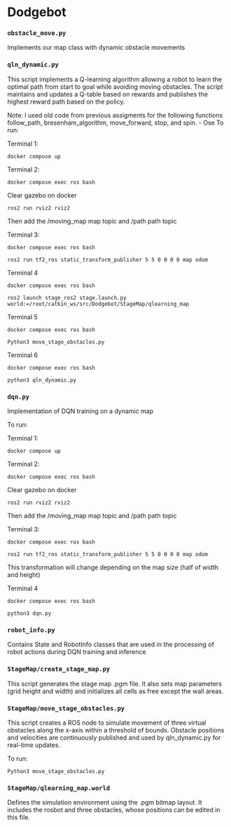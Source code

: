 # Dodgebot

### `obstacle_move.py`
Implements our map class with dynamic obstacle movements

### `qln_dynamic.py`
This script implements a Q-learning algorithm allowing a robot to learn the optimal path from start to goal while avoiding moving obstacles. The script maintains and updates a Q-table based on rewards and publishes the highest reward path based on the policy. 

Note: I used old code from previous assigments for the following functions follow_path, bresenham_algorithm, move_forward, stop, and spin. - Ose 
To run:

Terminal 1: 

`docker compose up`

Terminal 2:

`docker compose exec ros bash`

Clear gazebo on docker 

`ros2 run rviz2 rviz2`

Then add the /moving_map map topic and /path path topic 

Terminal 3:

`docker compose exec ros bash`

`ros2 run tf2_ros static_transform_publisher 5 5 0 0 0 0 map odom`

Terminal 4

`docker compose exec ros bash`

`ros2 launch stage_ros2 stage.launch.py world:=/root/catkin_ws/src/Dodgebot/StageMap/qlearning_map`

Terminal 5

`docker compose exec ros bash`

`Python3 move_stage_obstacles.py`

Terminal 6

`docker compose exec ros bash`

`python3 qln_dynamic.py`



### `dqn.py`
Implementation of DQN training on a dynamic map

To run:

Terminal 1: 

`docker compose up`

Terminal 2:

`docker compose exec ros bash`

Clear gazebo on docker 

`ros2 run rviz2 rviz2`

Then add the /moving_map map topic and /path path topic 

Terminal 3:

`docker compose exec ros bash`

`ros2 run tf2_ros static_transform_publisher 5 5 0 0 0 0 map odom`

This transformation will change depending on the map size (half of width and height)

Terminal 4

`docker compose exec ros bash`

`python3 dqn.py`

### `robot_info.py`
Contains State and RobotInfo classes that are used in the processing of robot actions during DQN training and inference

### `StageMap/create_stage_map.py`
This script generates the stage map .pgm file. It also sets map parameters (grid height and width) and initializes all cells as free except the wall areas.

### `StageMap/move_stage_obstacles.py`
This script creates a ROS node to simulate movement of three virtual obstacles along the x-axis within a threshold of bounds. Obstacle positions and velocities are continuously published and used by qln_dynamic.py for real-time updates.

To run:

`Python3 move_stage_obstacles.py`

### `StageMap/qlearning_map.world`
Defines the simulation environment using the .pgm bitmap layout. It includes the rosbot and three obstacles, whose positions can be edited in this file.
